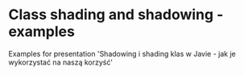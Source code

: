 # Class shading and shadowing - examples

Examples for presentation 'Shadowing i shading klas w Javie - jak je wykorzystać na naszą korzyść'